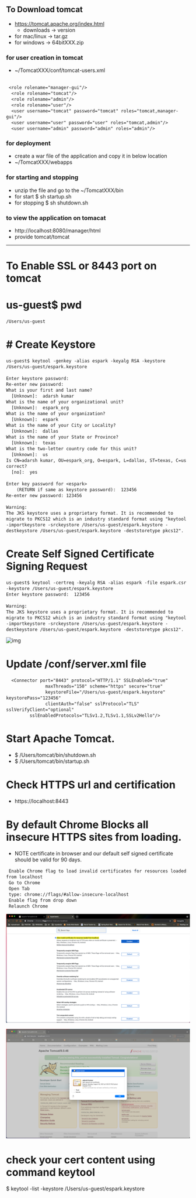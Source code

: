 ## To  Download tomcat 
* https://tomcat.apache.org/index.html
	* downloads -> version 
* for mac/linux -> tar.gz 
* for windows -> 64bitXXX.zip


### for user creation in tomcat 
* ~/TomcatXXX/conf/tomcat-users.xml


```

 <role rolename="manager-gui"/>
  <role rolename="tomcat"/>
  <role rolename="admin"/>
  <role rolename="user"/>
  <user username="tomcat" password="tomcat" roles="tomcat,manager-gui"/>
  <user username="user" password="user" roles="tomcat,admin"/>
  <user username="admin" password="admin" roles="admin"/>

```


### for deployment 
* create a war file of the application and copy it in below location 
* ~/TomcatXXX/webapps 



### for starting and stopping  
* unzip the file and go to the  ~/TomcatXXX/bin
* for start $ sh startup.sh 
* for stopping $  sh shutdown.sh



### to view the application on tomacat 
* http://localhost:8080/manager/html
* provide tomcat/tomcat 


---

# To Enable SSL or 8443 port on tomcat 

# us-guest$ pwd 
```
/Users/us-guest
```
# # Create Keystore 
```
us-guest$ keytool -genkey -alias espark -keyalg RSA -keystore /Users/us-guest/espark.keystore

Enter keystore password:  
Re-enter new password: 
What is your first and last name?
  [Unknown]:  adarsh kumar
What is the name of your organizational unit?
  [Unknown]:  espark_org
What is the name of your organization?
  [Unknown]:  espark 
What is the name of your City or Locality?
  [Unknown]:  dallas
What is the name of your State or Province?
  [Unknown]:  texas
What is the two-letter country code for this unit?
  [Unknown]:  us
Is CN=adarsh kumar, OU=espark_org, O=espark, L=dallas, ST=texas, C=us correct?
  [no]:  yes

Enter key password for <espark>
	(RETURN if same as keystore password):  123456
Re-enter new password: 123456

Warning:
The JKS keystore uses a proprietary format. It is recommended to migrate to PKCS12 which is an industry standard format using "keytool -importkeystore -srckeystore /Users/us-guest/espark.keystore -destkeystore /Users/us-guest/espark.keystore -deststoretype pkcs12".
```


# Create Self Signed Certificate Signing Request
```
us-guest$ keytool -certreq -keyalg RSA -alias espark -file espark.csr -keystore /Users/us-guest/espark.keystore
Enter keystore password:  123456

Warning:
The JKS keystore uses a proprietary format. It is recommended to migrate to PKCS12 which is an industry standard format using "keytool -importkeystore -srckeystore /Users/us-guest/espark.keystore -destkeystore /Users/us-guest/espark.keystore -deststoretype pkcs12".
````

![img](image/cmds.png)

# Update /conf/server.xml file
```
  <Connector port="8443" protocol="HTTP/1.1" SSLEnabled="true"
               maxThreads="150" scheme="https" secure="true"
               keystoreFile="/Users/us-guest/espark.keystore" keystorePass="123456"
               clientAuth="false" sslProtocol="TLS" sslVerifyClient="optional"
         sslEnabledProtocols="TLSv1.2,TLSv1.1,SSLv2Hello"/>

````

# Start Apache Tomcat.
* $ /Users/tomcat/bin/shutdown.sh
* $ /Users/tomcat/bin/startup.sh


# Check HTTPS url and certification
* https://localhost:8443


# By default Chrome Blocks all insecure HTTPS sites from loading.
* NOTE certificate in browser and our default self signed certificate should be valid for 90 days.
```
 Enable Chrome flag to load invalid certificates for resources loaded from localhost
 Go to Chrome
 Open Tab
 type: chrome://flags/#allow-insecure-localhost
 Enable flag from drop down
 Relaunch Chrome
````
![img](image/chrome-selfsigncert-enable.png)

![img](image/ssl-cert.png)

# check your cert content using command keytool
$ keytool -list -keystore /Users/us-guest/espark.keystore

